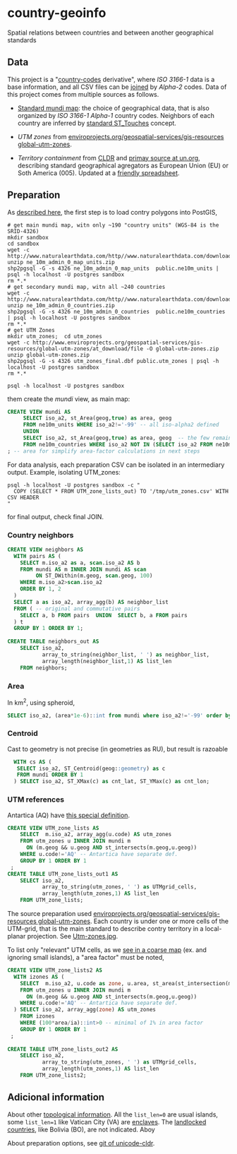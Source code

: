 # country-geoinfo
Spatial relations between countries and  between another geographical standards

## Data
This project is  a "[country-codes](https://github.com/datasets/country-codes) derivative",  where *ISO 3166-1* data is a base information, and all CSV files can be [joined](https://en.wikipedia.org/wiki/Join_(SQL)) by *Alpha-2* codes.
Data of this project comes from multiple sources as follows.

* [Standard mundi map](http://wiki.okfn.org/Datasets_preparation/Country-code_derivatives#Standard_mundi_map): the choice of geographical data, that is also organized by *ISO 3166-1 Alpha-1* country codes. Neighbors of each country are inferred by [standard ST_Touches](https://en.wikipedia.org/wiki/DE-9IM#Standards) concept.

* *UTM zones* from [enviroprojects.org/geospatial-services/gis-resources global-utm-zones](http://www.enviroprojects.org/geospatial-services/gis-resources/global-utm-zones/view).
 
* *Territory containment* from [CLDR](http://www.unicode.org/cldr/charts/28/supplemental/territory_containment_un_m_49.html) and [primay source at un.org](http://unstats.un.org/unsd/methods/m49/m49regin.htm), describing standard geographical agregators as European Union (EU) or Soth America (005).  Updated at a [friendly spreadsheet](https://docs.google.com/spreadsheets/d/15zt6TS8jZps11tUvX14BqmnErMl4xFMzhpDMldDde2Q/edit?usp=sharing).


## Preparation
As [described here](http://wiki.okfn.org/Datasets_preparation/Country-code_derivatives#Standard_mundi_map), the first step is to load contry polygons into PostGIS, 

```shell
# get main mundi map, witn only ~190 "country units" (WGS-84 is the SRID-4326)
mkdir sandbox
cd sandbox
wget -c http://www.naturalearthdata.com/http//www.naturalearthdata.com/download/10m/cultural/ne_10m_admin_0_map_units.zip
unzip ne_10m_admin_0_map_units.zip
shp2pgsql -G -s 4326 ne_10m_admin_0_map_units  public.ne10m_units | psql -h localhost -U postgres sandbox
rm *.*
# get secondary mundi map, witn all ~240 countries
wget -c http://www.naturalearthdata.com/http//www.naturalearthdata.com/download/10m/cultural/ne_10m_admin_0_countries.zip
unzip ne_10m_admin_0_countries.zip
shp2pgsql -G -s 4326 ne_10m_admin_0_countries  public.ne10m_countries | psql -h localhost -U postgres sandbox
rm *.*
# get UTM Zones
mkdir utm_zones;  cd utm_zones
wget -c http://www.enviroprojects.org/geospatial-services/gis-resources/global-utm-zones/at_download/file -O global-utm-zones.zip
unzip global-utm-zones.zip
shp2pgsql -G -s 4326 utm_zones_final.dbf public.utm_zones | psql -h localhost -U postgres sandbox
rm *.*

psql -h localhost -U postgres sandbox
```
them create the *mundi* view, as main map:
```sql
CREATE VIEW mundi AS
     SELECT iso_a2, st_Area(geog,true) as area, geog 
     FROM ne10m_units WHERE iso_a2!='-99' -- all iso-alpha2 defined
     UNION
     SELECT iso_a2, st_Area(geog,true) as area, geog  -- the few remained countries
     FROM ne10m_countries WHERE iso_a2 NOT IN (SELECT iso_a2 FROM ne10m_units)
; -- area for simplify area-factor calculations in next steps
```
For data analysis, each preparation CSV can be isolated in an intermediary output. Example, isolating UTM_zones:
```shell
psql -h localhost -U postgres sandbox -c "
  COPY (SELECT * FROM UTM_zone_lists_out) TO '/tmp/utm_zones.csv' WITH CSV HEADER
"
```
for final output, check final JOIN. 

### Country neighbors
```sql
CREATE VIEW neighbors AS
  WITH pairs AS (
    SELECT m.iso_a2 as a, scan.iso_a2 AS b
    FROM mundi AS m INNER JOIN mundi AS scan
         ON ST_DWithin(m.geog, scan.geog, 100)
    WHERE m.iso_a2>scan.iso_a2
    ORDER BY 1, 2
  )
  SELECT a as iso_a2, array_agg(b) AS neighbor_list
  FROM ( -- original and commutative pairs 
    SELECT a, b FROM pairs  UNION  SELECT b, a FROM pairs 
  ) t
  GROUP BY 1 ORDER BY 1;
  
CREATE TABLE neighbors_out AS 
    SELECT iso_a2, 
           array_to_string(neighbor_list, ' ') as neighbor_list, 
           array_length(neighbor_list,1) AS list_len 
    FROM neighbors;
```

### Area
In km<sup>2</sup>, using spheroid,
```sql
SELECT iso_a2, (area*1e-6)::int from mundi where iso_a2!='-99' order by 1;
```

### Centroid
Cast to geometry is not precise (in geometries as RU), but result is razoable
```sql
  WITH cs AS (
   SELECT iso_a2, ST_Centroid(geog::geometry) as c
   FROM mundi ORDER BY 1
  ) SELECT iso_a2, ST_XMax(c) as cnt_lat, ST_YMax(c) as cnt_lon;
```

### UTM references
Antartica (AQ) have [this special definition](http://portal.uni-freiburg.de/AntSDI/standardsspecifications/refsystemandprojections/projections/utm.gif/image_view_fullscreen).

```sql
CREATE VIEW UTM_zone_lists AS
    SELECT  m.iso_a2, array_agg(u.code) AS utm_zones
    FROM utm_zones u INNER JOIN mundi m 
      ON (m.geog && u.geog AND st_intersects(m.geog,u.geog))
    WHERE u.code!='AQ' -- Antartica have separate def.
    GROUP BY 1 ORDER BY 1
 ;
CREATE TABLE UTM_zone_lists_out1 AS 
    SELECT iso_a2, 
           array_to_string(utm_zones, ' ') as UTMgrid_cells, 
           array_length(utm_zones,1) AS list_len
    FROM UTM_zone_lists;
```

The source preparation used [enviroprojects.org/geospatial-services/gis-resources global-utm-zones](http://www.enviroprojects.org/geospatial-services/gis-resources/global-utm-zones/view).
Each country is under one or more cells of the UTM-grid, that is the main standard to describe contry territory in a local-planar projection. See [Utm-zones.jpg](https://upload.wikimedia.org/wikipedia/commons/e/ed/Utm-zones.jpg).

To list only "relevant" UTM cells, as we [see in a coarse map](http://earth-info.nga.mil/GandG/coordsys/grids/utm_1km_polyline_dloads.html) (ex. and ignoring small islands), a "area factor" must be noted, 

```sql
CREATE VIEW UTM_zone_lists2 AS
  WITH izones AS (
    SELECT  m.iso_a2, u.code as zone, u.area, st_area(st_intersection(m.geog,u.geog)) as ia
    FROM utm_zones u INNER JOIN mundi m 
      ON (m.geog && u.geog AND st_intersects(m.geog,u.geog))
    WHERE u.code!='AQ' -- Antartica have separate def.
  ) SELECT iso_a2, array_agg(zone) AS utm_zones
    FROM izones
    WHERE (100*area/ia)::int>0 -- minimal of 1% in area factor
    GROUP BY 1 ORDER BY 1
 ;
 
CREATE TABLE UTM_zone_lists_out2 AS 
    SELECT iso_a2, 
           array_to_string(utm_zones, ' ') as UTMgrid_cells, 
           array_length(utm_zones,1) AS list_len
    FROM UTM_zone_lists2;
```

## Adicional information 

About other [topological information](https://en.wikipedia.org/wiki/DE-9IM). All the `list_len=0` are usual islands, some `list_len=1` like Vatican City (VA) are [enclaves](https://en.wikipedia.org/wiki/List_of_enclaves_and_exclaves). The [landlocked countries](https://en.wikipedia.org/wiki/Landlocked_country), like Bolivia (BO), are not indicated. Aboy

About preparation options, see [git of unicode-cldr](https://github.com/unicode-cldr/cldr-core).

